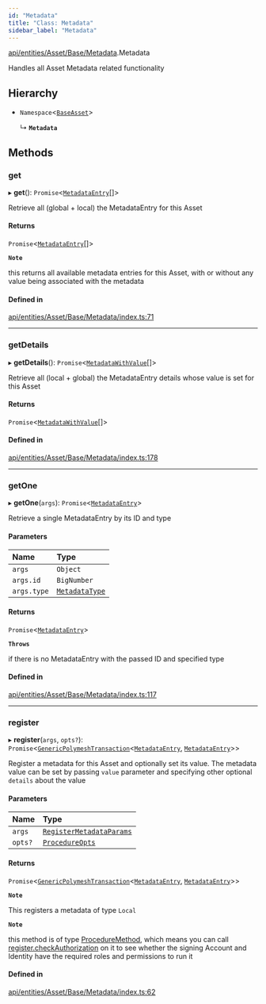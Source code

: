```yaml
---
id: "Metadata"
title: "Class: Metadata"
sidebar_label: "Metadata"
---
```


[api/entities/Asset/Base/Metadata](../../../../../../modules/API/Entities/Asset/Base/Metadata/Metadata.md).Metadata

Handles all Asset Metadata related functionality

## Hierarchy

- `Namespace`\<[`BaseAsset`](../BaseAsset/BaseAsset.md)\>

  ↳ **`Metadata`**

## Methods

### get

▸ **get**(): `Promise`\<[`MetadataEntry`](../../../MetadataEntry/MetadataEntry.md)[]\>

Retrieve all (global + local) the MetadataEntry for this Asset

#### Returns

`Promise`\<[`MetadataEntry`](../../../MetadataEntry/MetadataEntry.md)[]\>

**`Note`**

this returns all available metadata entries for this Asset, with or without any value being associated with the metadata

#### Defined in

[api/entities/Asset/Base/Metadata/index.ts:71](https://github.com/PolymeshAssociation/polymesh-sdk/blob/654b99c8d/src/api/entities/Asset/Base/Metadata/index.ts#L71)

___

### getDetails

▸ **getDetails**(): `Promise`\<[`MetadataWithValue`](../../../../../../modules/API/Entities/MetadataEntry/Types/Types.md#metadatawithvalue)[]\>

Retrieve all (local + global) the MetadataEntry details whose value is set for this Asset

#### Returns

`Promise`\<[`MetadataWithValue`](../../../../../../modules/API/Entities/MetadataEntry/Types/Types.md#metadatawithvalue)[]\>

#### Defined in

[api/entities/Asset/Base/Metadata/index.ts:178](https://github.com/PolymeshAssociation/polymesh-sdk/blob/654b99c8d/src/api/entities/Asset/Base/Metadata/index.ts#L178)

___

### getOne

▸ **getOne**(`args`): `Promise`\<[`MetadataEntry`](../../../MetadataEntry/MetadataEntry.md)\>

Retrieve a single MetadataEntry by its ID and type

#### Parameters

| Name | Type |
| :------ | :------ |
| `args` | `Object` |
| `args.id` | `BigNumber` |
| `args.type` | [`MetadataType`](../../../../../../enums/API/Entities/MetadataEntry/Types/MetadataType/MetadataType.md) |

#### Returns

`Promise`\<[`MetadataEntry`](../../../MetadataEntry/MetadataEntry.md)\>

**`Throws`**

if there is no MetadataEntry with the passed ID and specified type

#### Defined in

[api/entities/Asset/Base/Metadata/index.ts:117](https://github.com/PolymeshAssociation/polymesh-sdk/blob/654b99c8d/src/api/entities/Asset/Base/Metadata/index.ts#L117)

___

### register

▸ **register**(`args`, `opts?`): `Promise`\<[`GenericPolymeshTransaction`](../../../../../../modules/API/Procedures/Types/Types.md#genericpolymeshtransaction)\<[`MetadataEntry`](../../../MetadataEntry/MetadataEntry.md), [`MetadataEntry`](../../../MetadataEntry/MetadataEntry.md)\>\>

Register a metadata for this Asset and optionally set its value.
The metadata value can be set by passing `value` parameter and specifying other optional `details` about the value

#### Parameters

| Name | Type |
| :------ | :------ |
| `args` | [`RegisterMetadataParams`](../../../../../../modules/API/Procedures/Types/Types.md#registermetadataparams) |
| `opts?` | [`ProcedureOpts`](../../../../../../interfaces/API/Procedures/Types/ProcedureOpts/ProcedureOpts.md) |

#### Returns

`Promise`\<[`GenericPolymeshTransaction`](../../../../../../modules/API/Procedures/Types/Types.md#genericpolymeshtransaction)\<[`MetadataEntry`](../../../MetadataEntry/MetadataEntry.md), [`MetadataEntry`](../../../MetadataEntry/MetadataEntry.md)\>\>

**`Note`**

This registers a metadata of type `Local`

**`Note`**

this method is of type [ProcedureMethod](../../../../../../interfaces/API/Procedures/Types/ProcedureMethod/ProcedureMethod.md), which means you can call [register.checkAuthorization](../../../../../../interfaces/API/Procedures/Types/ProcedureMethod/ProcedureMethod.md#checkauthorization)
  on it to see whether the signing Account and Identity have the required roles and permissions to run it

#### Defined in

[api/entities/Asset/Base/Metadata/index.ts:62](https://github.com/PolymeshAssociation/polymesh-sdk/blob/654b99c8d/src/api/entities/Asset/Base/Metadata/index.ts#L62)
